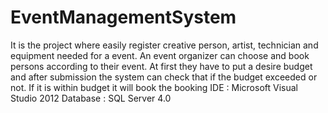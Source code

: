 # EventManagementSystem

It is the project where easily register creative person, artist, technician and equipment needed for a event. An event organizer can choose and book persons according to their event. At first they have to put a desire budget and after submission the system can check that if the budget exceeded or not. If it is within budget it will book the booking
IDE : Microsoft Visual Studio 2012
Database : SQL Server 4.0
